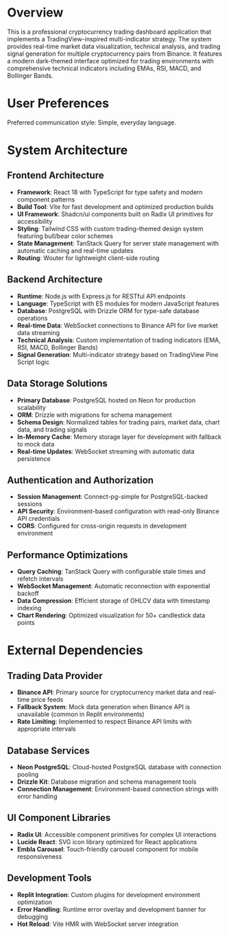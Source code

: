 # Overview

This is a professional cryptocurrency trading dashboard application that implements a TradingView-inspired multi-indicator strategy. The system provides real-time market data visualization, technical analysis, and trading signal generation for multiple cryptocurrency pairs from Binance. It features a modern dark-themed interface optimized for trading environments with comprehensive technical indicators including EMAs, RSI, MACD, and Bollinger Bands.

# User Preferences

Preferred communication style: Simple, everyday language.

# System Architecture

## Frontend Architecture
- **Framework**: React 18 with TypeScript for type safety and modern component patterns
- **Build Tool**: Vite for fast development and optimized production builds
- **UI Framework**: Shadcn/ui components built on Radix UI primitives for accessibility
- **Styling**: Tailwind CSS with custom trading-themed design system featuring bull/bear color schemes
- **State Management**: TanStack Query for server state management with automatic caching and real-time updates
- **Routing**: Wouter for lightweight client-side routing

## Backend Architecture
- **Runtime**: Node.js with Express.js for RESTful API endpoints
- **Language**: TypeScript with ES modules for modern JavaScript features
- **Database**: PostgreSQL with Drizzle ORM for type-safe database operations
- **Real-time Data**: WebSocket connections to Binance API for live market data streaming
- **Technical Analysis**: Custom implementation of trading indicators (EMA, RSI, MACD, Bollinger Bands)
- **Signal Generation**: Multi-indicator strategy based on TradingView Pine Script logic

## Data Storage Solutions
- **Primary Database**: PostgreSQL hosted on Neon for production scalability
- **ORM**: Drizzle with migrations for schema management
- **Schema Design**: Normalized tables for trading pairs, market data, chart data, and trading signals
- **In-Memory Cache**: Memory storage layer for development with fallback to mock data
- **Real-time Updates**: WebSocket streaming with automatic data persistence

## Authentication and Authorization
- **Session Management**: Connect-pg-simple for PostgreSQL-backed sessions
- **API Security**: Environment-based configuration with read-only Binance API credentials
- **CORS**: Configured for cross-origin requests in development environment

## Performance Optimizations
- **Query Caching**: TanStack Query with configurable stale times and refetch intervals
- **WebSocket Management**: Automatic reconnection with exponential backoff
- **Data Compression**: Efficient storage of OHLCV data with timestamp indexing
- **Chart Rendering**: Optimized visualization for 50+ candlestick data points

# External Dependencies

## Trading Data Provider
- **Binance API**: Primary source for cryptocurrency market data and real-time price feeds
- **Fallback System**: Mock data generation when Binance API is unavailable (common in Replit environments)
- **Rate Limiting**: Implemented to respect Binance API limits with appropriate intervals

## Database Services
- **Neon PostgreSQL**: Cloud-hosted PostgreSQL database with connection pooling
- **Drizzle Kit**: Database migration and schema management tools
- **Connection Management**: Environment-based connection strings with error handling

## UI Component Libraries
- **Radix UI**: Accessible component primitives for complex UI interactions
- **Lucide React**: SVG icon library optimized for React applications
- **Embla Carousel**: Touch-friendly carousel component for mobile responsiveness

## Development Tools
- **Replit Integration**: Custom plugins for development environment optimization
- **Error Handling**: Runtime error overlay and development banner for debugging
- **Hot Reload**: Vite HMR with WebSocket server integration